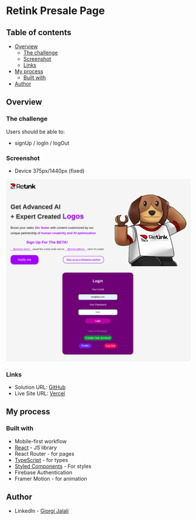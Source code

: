# Retink Presale Page

## Table of contents

- [Overview](#overview)
  - [The challenge](#the-challenge)
  - [Screenshot](#screenshot)
  - [Links](#links)
- [My process](#my-process)
  - [Built with](#built-with)
- [Author](#author)

## Overview

### The challenge

Users should be able to:

- signUp / logIn / logOut

### Screenshot

- Device 375px/1440px (fixed)

![](./retink-presale-page.jpeg)

### Links

- Solution URL: [GitHub](https://github.com/Giorgi-Jalali/retink-presale-page)
- Live Site URL: [Vercel](https://retink-presale-page-five.vercel.app/)

## My process

### Built with

- Mobile-first workflow
- [React](https://reactjs.org/) - JS library
- React Router - for pages
- [TypeScript](https://www.typescriptlang.org/) - for types
- [Styled Components](https://styled-components.com/) - For styles
- Firebase Authentication
- Framer Motion - for animation

## Author

- LinkedIn - [Giorgi Jalali](https://www.linkedin.com/in/giorgi-jalali-0336b8225/)
